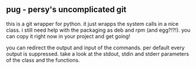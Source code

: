 pug - persy's uncomplicated git
------------------------------
this is a git wrapper for python. 
it just wrapps the system calls in a nice class. 
i still need help with the packaging as deb and rpm (and egg?!?!). 
you can copy it right now in your project and get going!

you can redirect the output and input of the commands. 
per default every output is suppressed. 
take a look at the stdout, stdin and stderr parameters of the class and the functions.
